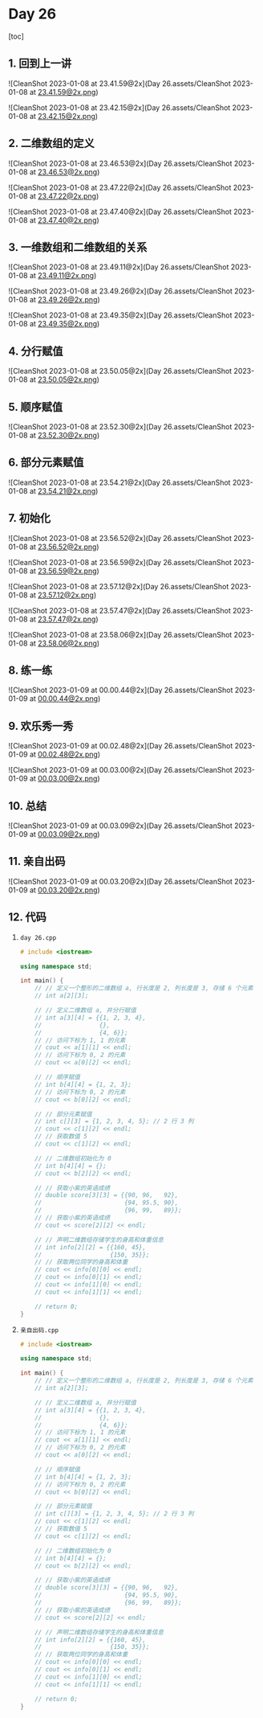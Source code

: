 # Day 26

[toc]

## 1. 回到上一讲

![CleanShot 2023-01-08 at 23.41.59@2x](Day 26.assets/CleanShot 2023-01-08 at 23.41.59@2x.png)

![CleanShot 2023-01-08 at 23.42.15@2x](Day 26.assets/CleanShot 2023-01-08 at 23.42.15@2x.png)

## 2. 二维数组的定义

![CleanShot 2023-01-08 at 23.46.53@2x](Day 26.assets/CleanShot 2023-01-08 at 23.46.53@2x.png)

![CleanShot 2023-01-08 at 23.47.22@2x](Day 26.assets/CleanShot 2023-01-08 at 23.47.22@2x.png)

![CleanShot 2023-01-08 at 23.47.40@2x](Day 26.assets/CleanShot 2023-01-08 at 23.47.40@2x.png)

## 3. 一维数组和二维数组的关系

![CleanShot 2023-01-08 at 23.49.11@2x](Day 26.assets/CleanShot 2023-01-08 at 23.49.11@2x.png)

![CleanShot 2023-01-08 at 23.49.26@2x](Day 26.assets/CleanShot 2023-01-08 at 23.49.26@2x.png)

![CleanShot 2023-01-08 at 23.49.35@2x](Day 26.assets/CleanShot 2023-01-08 at 23.49.35@2x.png)

## 4. 分行赋值

![CleanShot 2023-01-08 at 23.50.05@2x](Day 26.assets/CleanShot 2023-01-08 at 23.50.05@2x.png)

## 5. 顺序赋值

![CleanShot 2023-01-08 at 23.52.30@2x](Day 26.assets/CleanShot 2023-01-08 at 23.52.30@2x.png)

## 6. 部分元素赋值

![CleanShot 2023-01-08 at 23.54.21@2x](Day 26.assets/CleanShot 2023-01-08 at 23.54.21@2x.png)

## 7. 初始化

![CleanShot 2023-01-08 at 23.56.52@2x](Day 26.assets/CleanShot 2023-01-08 at 23.56.52@2x.png)

![CleanShot 2023-01-08 at 23.56.59@2x](Day 26.assets/CleanShot 2023-01-08 at 23.56.59@2x.png)

![CleanShot 2023-01-08 at 23.57.12@2x](Day 26.assets/CleanShot 2023-01-08 at 23.57.12@2x.png)

![CleanShot 2023-01-08 at 23.57.47@2x](Day 26.assets/CleanShot 2023-01-08 at 23.57.47@2x.png)

![CleanShot 2023-01-08 at 23.58.06@2x](Day 26.assets/CleanShot 2023-01-08 at 23.58.06@2x.png)

## 8. 练一练

![CleanShot 2023-01-09 at 00.00.44@2x](Day 26.assets/CleanShot 2023-01-09 at 00.00.44@2x.png)

## 9. 欢乐秀一秀

![CleanShot 2023-01-09 at 00.02.48@2x](Day 26.assets/CleanShot 2023-01-09 at 00.02.48@2x.png)

![CleanShot 2023-01-09 at 00.03.00@2x](Day 26.assets/CleanShot 2023-01-09 at 00.03.00@2x.png)

## 10. 总结

![CleanShot 2023-01-09 at 00.03.09@2x](Day 26.assets/CleanShot 2023-01-09 at 00.03.09@2x.png)

## 11. 亲自出码

![CleanShot 2023-01-09 at 00.03.20@2x](Day 26.assets/CleanShot 2023-01-09 at 00.03.20@2x.png)

## 12. 代码

1. `day 26.cpp`

   ```cpp
   # include <iostream>
   
   using namespace std;
   
   int main() {
       // // 定义一个整形的二维数组 a, 行长度是 2, 列长度是 3, 存储 6 个元素
       // int a[2][3];
   
       // // 定义二维数组 a, 并分行赋值
       // int a[3][4] = {{1, 2, 3, 4},
       //                {},
       //                {4, 6}};
       // // 访问下标为 1, 1 的元素
       // cout << a[1][1] << endl;
       // // 访问下标为 0, 2 的元素
       // cout << a[0][2] << endl;
   
       // // 顺序赋值
       // int b[4][4] = {1, 2, 3};
       // // 访问下标为 0, 2 的元素
       // cout << b[0][2] << endl;
   
       // // 部分元素赋值
       // int c[][3] = {1, 2, 3, 4, 5}; // 2 行 3 列
       // cout << c[1][2] << endl;
       // // 获取数值 5
       // cout << c[1][2] << endl;
   
       // // 二维数组初始化为 0
       // int b[4][4] = {};
       // cout << b[2][2] << endl;
   
       // // 获取小紫的英语成绩
       // double score[3][3] = {{90, 96,   92},
       //                       {94, 95.5, 90},
       //                       {96, 99,   89}};
       // // 获取小紫的英语成绩
       // cout << score[2][2] << endl;
   
       // // 声明二维数组存储学生的身高和体重信息
       // int info[2][2] = {{160, 45},
       //                   {150, 35}};
       // // 获取两位同学的身高和体重
       // cout << info[0][0] << endl;
       // cout << info[0][1] << endl;
       // cout << info[1][0] << endl;
       // cout << info[1][1] << endl;
   
       // return 0;
   }
   ```

2. `亲自出码.cpp`

   ```cpp
   # include <iostream>
   
   using namespace std;
   
   int main() {
       // // 定义一个整形的二维数组 a, 行长度是 2, 列长度是 3, 存储 6 个元素
       // int a[2][3];
   
       // // 定义二维数组 a, 并分行赋值
       // int a[3][4] = {{1, 2, 3, 4},
       //                {},
       //                {4, 6}};
       // // 访问下标为 1, 1 的元素
       // cout << a[1][1] << endl;
       // // 访问下标为 0, 2 的元素
       // cout << a[0][2] << endl;
   
       // // 顺序赋值
       // int b[4][4] = {1, 2, 3};
       // // 访问下标为 0, 2 的元素
       // cout << b[0][2] << endl;
   
       // // 部分元素赋值
       // int c[][3] = {1, 2, 3, 4, 5}; // 2 行 3 列
       // cout << c[1][2] << endl;
       // // 获取数值 5
       // cout << c[1][2] << endl;
   
       // // 二维数组初始化为 0
       // int b[4][4] = {};
       // cout << b[2][2] << endl;
   
       // // 获取小紫的英语成绩
       // double score[3][3] = {{90, 96,   92},
       //                       {94, 95.5, 90},
       //                       {96, 99,   89}};
       // // 获取小紫的英语成绩
       // cout << score[2][2] << endl;
   
       // // 声明二维数组存储学生的身高和体重信息
       // int info[2][2] = {{160, 45},
       //                   {150, 35}};
       // // 获取两位同学的身高和体重
       // cout << info[0][0] << endl;
       // cout << info[0][1] << endl;
       // cout << info[1][0] << endl;
       // cout << info[1][1] << endl;
   
       // return 0;
   }
   ```

   